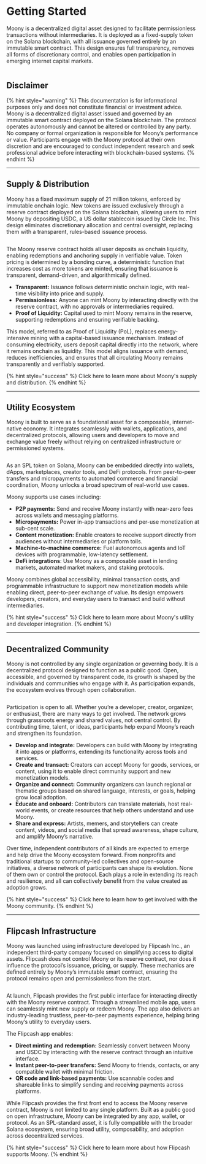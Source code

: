 # Getting Started

Moony is a decentralized digital asset designed to facilitate permissionless transactions without intermediaries. It is deployed as a fixed-supply token on the Solana blockchain, with all issuance governed entirely by an immutable smart contract. This design ensures full transparency, removes all forms of discretionary control, and enables open participation in emerging internet capital markets.

<figure><img src=".gitbook/assets/image.webp" alt=""><figcaption></figcaption></figure>

## Disclaimer

{% hint style="warning" %}
This documentation is for informational purposes only and does not constitute financial or investment advice. Moony is a decentralized digital asset issued and governed by an immutable smart contract deployed on the Solana blockchain. The protocol operates autonomously and cannot be altered or controlled by any party. No company or formal organization is responsible for Moony’s performance or value. Participants engage with the Moony protocol at their own discretion and are encouraged to conduct independent research and seek professional advice before interacting with blockchain-based systems.
{% endhint %}

***

## Supply & Distribution

Moony has a fixed maximum supply of 21 million tokens, enforced by immutable onchain logic. New tokens are issued exclusively through a reserve contract deployed on the Solana blockchain, allowing users to mint Moony by depositing USDC, a US dollar stablecoin issued by Circle Inc. This design eliminates discretionary allocation and central oversight, replacing them with a transparent, rules-based issuance process.

<figure><img src=".gitbook/assets/image.webp" alt=""><figcaption></figcaption></figure>

The Moony reserve contract holds all user deposits as onchain liquidity, enabling redemptions and anchoring supply in verifiable value. Token pricing is determined by a bonding curve, a deterministic function that increases cost as more tokens are minted, ensuring that issuance is transparent, demand-driven, and algorithmically defined.

* **Transparent:** Issuance follows deterministic onchain logic, with real-time visibility into price and supply.
* **Permissionless:** Anyone can mint Moony by interacting directly with the reserve contract, with no approvals or intermediaries required.
* **Proof of Liquidity:** Capital used to mint Moony remains in the reserve, supporting redemptions and ensuring verifiable backing.

This model, referred to as Proof of Liquidity (PoL), replaces energy-intensive mining with a capital-based issuance mechanism. Instead of consuming electricity, users deposit capital directly into the network, where it remains onchain as liquidity. This model aligns issuance with demand, reduces inefficiencies, and ensures that all circulating Moony remains transparently and verifiably supported.

{% hint style="success" %}
Click here to learn more about Moony's supply and distribution.
{% endhint %}

***

## Utility Ecosystem

Moony is built to serve as a foundational asset for a composable, internet-native economy. It integrates seamlessly with wallets, applications, and decentralized protocols, allowing users and developers to move and exchange value freely without relying on centralized infrastructure or permissioned systems.

<figure><img src=".gitbook/assets/image.webp" alt=""><figcaption></figcaption></figure>

As an SPL token on Solana, Moony can be embedded directly into wallets, dApps, marketplaces, creator tools, and DeFi protocols. From peer-to-peer transfers and micropayments to automated commerce and financial coordination, Moony unlocks a broad spectrum of real-world use cases.

Moony supports use cases including:

* **P2P payments:** Send and receive Moony instantly with near-zero fees across wallets and messaging platforms.
* **Micropayments:** Power in-app transactions and per-use monetization at sub-cent scale.
* **Content monetization:** Enable creators to receive support directly from audiences without intermediaries or platform tolls.
* **Machine-to-machine commerce:** Fuel autonomous agents and IoT devices with programmable, low-latency settlement.
* **DeFi integrations**: Use Moony as a composable asset in lending markets, automated market makers, and staking protocols.

Moony combines global accessibility, minimal transaction costs, and programmable infrastructure to support new monetization models while enabling direct, peer-to-peer exchange of value. Its design empowers developers, creators, and everyday users to transact and build without intermediaries.

{% hint style="success" %}
Click here to learn more about Moony's utility and developer integration.
{% endhint %}

***

## Decentralized Community

Moony is not controlled by any single organization or governing body. It is a decentralized protocol designed to function as a public good. Open, accessible, and governed by transparent code, its growth is shaped by the individuals and communities who engage with it. As participation expands, the ecosystem evolves through open collaboration.

<figure><img src=".gitbook/assets/image.webp" alt=""><figcaption></figcaption></figure>

Participation is open to all. Whether you’re a developer, creator, organizer, or enthusiast, there are many ways to get involved. The network grows through grassroots energy and shared values, not central control. By contributing time, talent, or ideas, participants help expand Moony’s reach and strengthen its foundation.&#x20;

* **Develop and integrate:** Developers can build with Moony by integrating it into apps or platforms, extending its functionality across tools and services.
* **Create and transact:** Creators can accept Moony for goods, services, or content, using it to enable direct community support and new monetization models.
* **Organize and connect:** Community organizers can launch regional or thematic groups based on shared language, interests, or goals, helping grow local adoption.
* **Educate and onboard:** Contributors can translate materials, host real-world events, or create resources that help others understand and use Moony.
* **Share and express:** Artists, memers, and storytellers can create content, videos, and social media that spread awareness, shape culture, and amplify Moony’s narrative.

Over time, independent contributors of all kinds are expected to emerge and help drive the Moony ecosystem forward. From nonprofits and traditional startups to community-led collectives and open-source initiatives, a diverse network of participants can shape its evolution. None of them own or control the protocol. Each plays a role in extending its reach and resilience, and all can collectively benefit from the value created as adoption grows.

{% hint style="success" %}
Click here to learn how to get involved with the Moony community.
{% endhint %}

***

## Flipcash Infrastructure

Moony was launched using infrastructure developed by Flipcash Inc., an independent third-party company focused on simplifying access to digital assets. Flipcash does not control Moony or its reserve contract, nor does it influence the protocol’s issuance, pricing, or supply. These mechanics are defined entirely by Moony’s immutable smart contract, ensuring the protocol remains open and permissionless from the start.

<figure><img src=".gitbook/assets/image.webp" alt=""><figcaption></figcaption></figure>

At launch, Flipcash provides the first public interface for interacting directly with the Moony reserve contract. Through a streamlined mobile app, users can seamlessly mint new supply or redeem Moony. The app also delivers an industry-leading trustless, peer-to-peer payments experience, helping bring Moony’s utility to everyday users.

The Flipcash app enables:

* **Direct minting and redemption:** Seamlessly convert between Moony and USDC by interacting with the reserve contract through an intuitive interface.
* **Instant peer-to-peer transfers:** Send Moony to friends, contacts, or any compatible wallet with minimal friction.
* **QR code and link-based payments:** Use scannable codes and shareable links to simplify sending and receiving payments across platforms.

While Flipcash provides the first front end to access the Moony reserve contract, Moony is not limited to any single platform. Built as a public good on open infrastructure, Moony can be integrated by any app, wallet, or protocol. As an SPL-standard asset, it is fully compatible with the broader Solana ecosystem, ensuring broad utility, composability, and adoption across decentralized services.

{% hint style="success" %}
Click here to learn more about how Flipcash supports Moony.&#x20;
{% endhint %}
